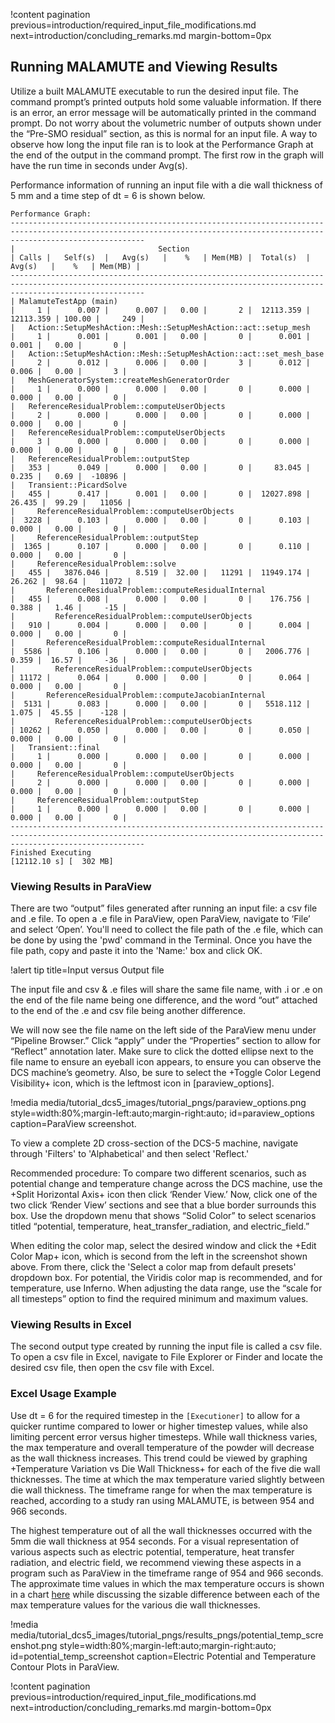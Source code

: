 !content pagination previous=introduction/required_input_file_modifications.md
                    next=introduction/concluding_remarks.md
                    margin-bottom=0px

## Running MALAMUTE and Viewing Results

Utilize a built MALAMUTE executable to run the desired input file. The command prompt’s printed outputs hold some valuable information. If there is an error, an error message will be automatically printed in the command prompt. Do not worry about the volumetric number of outputs shown under the “Pre-SMO residual” section, as this is normal for an input file.  A way to observe how long the input file ran is to look at the Performance Graph at the end of the output in the command prompt. The first row in the graph will have the run time in seconds under Avg(s). 

Performance information of running an input file with a die wall thickness of 5 mm and a time step of dt = 6 is shown below.

```
Performance Graph:
--------------------------------------------------------------------------------------------------------------------------------------------------------------------------
|                                Section                               | Calls |   Self(s)  |   Avg(s)   |    %   | Mem(MB) |  Total(s)  |   Avg(s)   |    %   | Mem(MB) |
--------------------------------------------------------------------------------------------------------------------------------------------------------------------------
| MalamuteTestApp (main)                                               |     1 |      0.007 |      0.007 |   0.00 |       2 |  12113.359 |  12113.359 | 100.00 |     249 |
|   Action::SetupMeshAction::Mesh::SetupMeshAction::act::setup_mesh    |     1 |      0.001 |      0.001 |   0.00 |       0 |      0.001 |      0.001 |   0.00 |       0 |
|   Action::SetupMeshAction::Mesh::SetupMeshAction::act::set_mesh_base |     2 |      0.012 |      0.006 |   0.00 |       3 |      0.012 |      0.006 |   0.00 |       3 |
|   MeshGeneratorSystem::createMeshGeneratorOrder                      |     1 |      0.000 |      0.000 |   0.00 |       0 |      0.000 |      0.000 |   0.00 |       0 |
|   ReferenceResidualProblem::computeUserObjects                       |     2 |      0.000 |      0.000 |   0.00 |       0 |      0.000 |      0.000 |   0.00 |       0 |
|   ReferenceResidualProblem::computeUserObjects                       |     3 |      0.000 |      0.000 |   0.00 |       0 |      0.000 |      0.000 |   0.00 |       0 |
|   ReferenceResidualProblem::outputStep                               |   353 |      0.049 |      0.000 |   0.00 |       0 |     83.045 |      0.235 |   0.69 |  -10896 |
|   Transient::PicardSolve                                             |   455 |      0.417 |      0.001 |   0.00 |       0 |  12027.898 |     26.435 |  99.29 |   11056 |
|     ReferenceResidualProblem::computeUserObjects                     |  3228 |      0.103 |      0.000 |   0.00 |       0 |      0.103 |      0.000 |   0.00 |       0 |
|     ReferenceResidualProblem::outputStep                             |  1365 |      0.107 |      0.000 |   0.00 |       0 |      0.110 |      0.000 |   0.00 |       0 |
|     ReferenceResidualProblem::solve                                  |   455 |   3876.046 |      8.519 |  32.00 |   11291 |  11949.174 |     26.262 |  98.64 |   11072 |
|       ReferenceResidualProblem::computeResidualInternal              |   455 |      0.008 |      0.000 |   0.00 |       0 |    176.756 |      0.388 |   1.46 |     -15 |
|         ReferenceResidualProblem::computeUserObjects                 |   910 |      0.004 |      0.000 |   0.00 |       0 |      0.004 |      0.000 |   0.00 |       0 |
|       ReferenceResidualProblem::computeResidualInternal              |  5586 |      0.106 |      0.000 |   0.00 |       0 |   2006.776 |      0.359 |  16.57 |     -36 |
|         ReferenceResidualProblem::computeUserObjects                 | 11172 |      0.064 |      0.000 |   0.00 |       0 |      0.064 |      0.000 |   0.00 |       0 |
|       ReferenceResidualProblem::computeJacobianInternal              |  5131 |      0.083 |      0.000 |   0.00 |       0 |   5518.112 |      1.075 |  45.55 |    -128 |
|         ReferenceResidualProblem::computeUserObjects                 | 10262 |      0.050 |      0.000 |   0.00 |       0 |      0.050 |      0.000 |   0.00 |       0 |
|   Transient::final                                                   |     1 |      0.000 |      0.000 |   0.00 |       0 |      0.000 |      0.000 |   0.00 |       0 |
|     ReferenceResidualProblem::computeUserObjects                     |     2 |      0.000 |      0.000 |   0.00 |       0 |      0.000 |      0.000 |   0.00 |       0 |
|     ReferenceResidualProblem::outputStep                             |     1 |      0.000 |      0.000 |   0.00 |       0 |      0.000 |      0.000 |   0.00 |       0 |
--------------------------------------------------------------------------------------------------------------------------------------------------------------------------
Finished Executing                                                                       [12112.10 s] [  302 MB]
```

### Viewing Results in ParaView

There are two “output” files generated after running an input file: a csv file and .e file. To open a .e file in ParaView, open ParaView, navigate to ‘File’ and select ‘Open’. You'll need to collect the file path of the .e file, which can be done by using the 'pwd' command in the Terminal. Once you have the file path, copy and paste it into the 'Name:' box and click OK.

!alert tip title=Input versus Output file

The input file and csv & .e files will share the same file name, with .i or .e on the end of the file name being one difference, and the word “out” attached to the end of the .e and csv file being another difference. 

We will now see the file name on the left side of the ParaView menu under “Pipeline Browser.” Click “apply” under the “Properties” section to allow for “Reflect” annotation later. Make sure to click the dotted ellipse next to the file name to ensure an eyeball icon appears, to ensure you can observe the DCS machine’s geometry. Also, be sure to select the +Toggle Color Legend Visibility+ icon, which is the leftmost icon in [paraview_options]. 

!media media/tutorial_dcs5_images/tutorial_pngs/paraview_options.png
       style=width:80%;margin-left:auto;margin-right:auto;
       id=paraview_options
       caption=ParaView screenshot.

To view a complete 2D cross-section of the DCS-5 machine, navigate through 'Filters' to 'Alphabetical' and then select 'Reflect.' 

Recommended procedure: To compare two different scenarios, such as potential change and temperature change across the DCS machine, use the +Split Horizontal Axis+ icon then click ‘Render View.’ Now, click one of the two click ‘Render View’ sections and see that a blue border surrounds this box. Use the dropdown menu that shows “Solid Color” to select scenarios titled “potential, temperature, heat_transfer_radiation, and electric_field.”

When editing the color map, select the desired window and click the +Edit Color Map+ icon, which is second from the left in the screenshot shown above. From there, click the 'Select a color map from default presets' dropdown box. For potential, the Viridis color map is recommended, and for temperature, use Inferno. When adjusting the data range, use the “scale for all timesteps” option to find the required minimum and maximum values.  

### Viewing Results in Excel

The second output type created by running the input file is called a csv file. To open a csv file in Excel, navigate to File Explorer or Finder and locate the desired csv file, then open the csv file with Excel. 

### Excel Usage Example

Use dt = 6 for the required timestep in the `[Executioner]` to allow for a quicker runtime compared to lower or higher timestep values, while also limiting percent error versus higher timesteps. While wall thickness varies, the max temperature and overall temperature of the powder will decrease as the wall thickness increases. This trend could be viewed by graphing +Temperature Variation vs Die Wall Thickness+ for each of the five die wall thicknesses. The time at which the max temperature varied slightly between die wall thickness. The timeframe range for when the max temperature is reached, according to a study ran using MALAMUTE, is between 954 and 966 seconds. 

The highest temperature out of all the wall thicknesses occurred with the 5mm die wall thickness at 954 seconds. For a visual representation of various aspects such as electric potential, temperature, heat transfer radiation, and electric field, we recommend viewing these aspects in a program such as ParaView in the timeframe range of 954 and 966 seconds. The approximate time values in which the max temperature occurs is shown in a chart [here](introduction/concluding_remarks.md#demo) while discussing the sizable difference between each of the max temperature values for the various die wall thicknesses.

!media media/tutorial_dcs5_images/tutorial_pngs/results_pngs/potential_temp_screenshot.png
       style=width:80%;margin-left:auto;margin-right:auto;
       id=potential_temp_screenshot
       caption=Electric Potential and Temperature Contour Plots in ParaView.


!content pagination previous=introduction/required_input_file_modifications.md
                    next=introduction/concluding_remarks.md
                    margin-bottom=0px